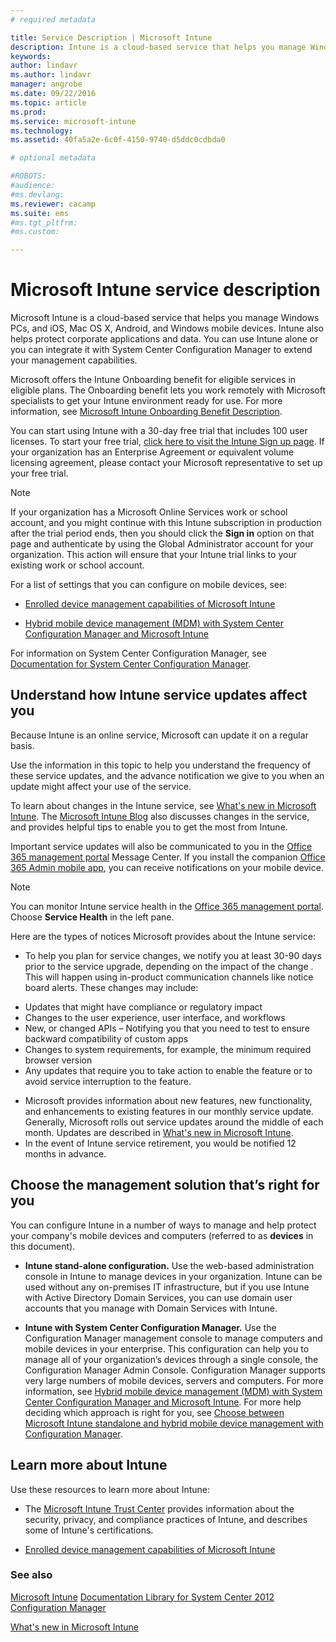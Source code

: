 ```yaml
---
# required metadata

title: Service Description | Microsoft Intune
description: Intune is a cloud-based service that helps you manage Windows PCs, and iOS, Mac OS X, Android, and Windows mobile devices.
keywords:
author: lindavr
ms.author: lindavr
manager: angrobe
ms.date: 09/22/2016
ms.topic: article
ms.prod:
ms.service: microsoft-intune
ms.technology:
ms.assetid: 40fa5a2e-6c0f-4150-9740-d5ddc0cdbda0

# optional metadata

#ROBOTS:
#audience:
#ms.devlang:
ms.reviewer: cacamp
ms.suite: ems
#ms.tgt_pltfrm:
#ms.custom:

---
```


# Microsoft Intune service description

Microsoft Intune is a cloud-based service that helps you manage Windows PCs, and iOS, Mac OS X, Android, and Windows mobile devices. Intune also helps protect corporate applications and data. You can use Intune alone or you can integrate it with System Center Configuration Manager to extend your management capabilities. 

Microsoft offers the Intune Onboarding benefit for eligible services in eligible plans. The Onboarding benefit lets you work remotely with Microsoft specialists to get your Intune environment ready for use. For more information, see [Microsoft Intune Onboarding Benefit Description](http://go.microsoft.com/fwlink/?LinkId=619281).

You can start using Intune with a 30-day free trial that includes 100 user licenses. To start your free trial, [click here to visit the Intune Sign up page](http://www.microsoft.com/en-us/server-cloud/products/microsoft-intune/). If your organization has an Enterprise Agreement or equivalent volume licensing agreement, please contact your Microsoft representative to set up your free trial.

> [!NOTE]
> If your organization has a Microsoft Online Services work or school account, and you might continue with this Intune subscription in production after the trial period ends, then you should click the **Sign in** option on that page and authenticate by using the Global Administrator account for your organization. This action will ensure that your Intune trial links to your existing work or school account.

For a list of settings that you can configure on mobile devices, see:

-   [Enrolled device management capabilities of Microsoft Intune](/intune/get-started/mobile-device-management-capabilities-in-microsoft-intune) 

-   [Hybrid mobile device management (MDM) with System Center Configuration Manager and Microsoft Intune](https://technet.microsoft.com/library/mt627883.aspx) 

For information on System Center Configuration Manager, see [Documentation  for System Center Configuration Manager](https://technet.microsoft.com/library/mt346023.aspx).

## Understand how Intune service updates affect you
Because Intune is an online service, Microsoft can update it on a regular basis.

Use the information in this topic to help you understand the frequency of these service updates, and the advance notification we give to you when an update might affect your use of the service.

To learn about changes in the  Intune service, see [What's new in Microsoft Intune](/intune/deploy-use/whats-new-in-microsoft-intune). The [Microsoft Intune Blog](http://blogs.technet.com/b/microsoftintune/) also discusses changes in the service, and provides helpful tips to enable you to get the most from  Intune. 

Important service updates will also be communicated to you in the [Office 365 management portal](https://portal.office.com/Admin/Default.aspx) Message Center. If you install the companion [Office 365 Admin mobile app](https://support.office.com/article/Office-365-Admin-Mobile-App-e16f6421-2a1a-4142-bf9d-9846600a060a), you can receive notifications on your mobile device.

> [!NOTE]
> You can monitor Intune service health in the [Office 365 management portal](https://portal.office.com/Admin/Default.aspx). Choose **Service Health** in the left pane.  

Here are the types of notices Microsoft provides about the Intune service:
-   To help you plan for service changes, we notify you at least 30-90 days prior to the service upgrade, depending on the impact of the change . This will happen using in-product communication channels like notice board alerts. These changes may include:
* Updates that might have compliance or regulatory impact
* Changes to the user experience, user interface, and workflows
* New, or changed APIs – Notifying you that you need to test to ensure backward compatibility of custom apps
* Changes to system requirements, for example, the minimum required browser version
* Any updates that require you to take action to enable the feature or to avoid service interruption to the feature.
-   Microsoft provides information about new features, new functionality, and enhancements to existing features in our monthly service update. Generally, Microsoft rolls out service updates around the middle of each month. Updates are described in  [What's new in Microsoft Intune](/intune/deploy-use/whats-new-in-microsoft-intune).
-   In the event of Intune service retirement, you would be notified 12 months in advance.

## Choose the management solution that’s right for you
You can configure Intune in a number of ways to manage and help protect your company's mobile devices and computers (referred to as **devices** in this document).

-   **Intune stand-alone configuration.** Use the web-based administration console in Intune to manage devices in your organization. Intune can be used without any on-premises IT infrastructure, but if you use Intune with Active Directory Domain Services, you can use domain user accounts that you manage with Domain Services with Intune.

-   **Intune with System Center Configuration Manager.** Use the Configuration Manager management console to manage computers and mobile devices in your enterprise. This configuration can help you to manage all of your organization’s devices through a single console, the Configuration Manager Admin Console. Configuration Manager supports very large numbers of mobile devices, servers and computers. For more information, see [Hybrid mobile device management (MDM) with System Center Configuration Manager and Microsoft Intune](https://technet.microsoft.com/library/mt627883.aspx).  For more help deciding which approach is right for you, see [Choose between Microsoft Intune standalone and hybrid mobile device management with Configuration Manager](https://technet.microsoft.com/en-us/library/mt706478.aspx). 


## Learn more about Intune
Use these resources to learn more about Intune:

-   The [Microsoft Intune Trust Center](http://www.microsoft.com/en-us/server-cloud/products/intune-trust-center/) provides information about the security, privacy, and compliance practices of Intune, and describes some of Intune's certifications.

-   [Enrolled device management capabilities of Microsoft Intune](/intune/get-started/mobile-device-management-capabilities-in-microsoft-intune) 

### See also
[Microsoft Intune](https://docs.microsoft.com/intune/)
[Documentation Library for System Center 2012 Configuration Manager](https://technet.microsoft.com/library/gg682041.aspx)

[What's new in Microsoft Intune](/intune/deploy-use/whats-new-in-microsoft-intune)
